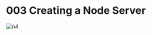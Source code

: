 # 003 Creating a Node Server

![n4](https://user-images.githubusercontent.com/50626798/232769641-66e2b0b1-9dfb-46b4-a04c-e04b1ef3e19c.png)
